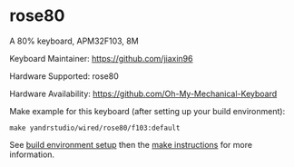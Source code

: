 rose80
===

A 80% keyboard, APM32F103, 8M

Keyboard Maintainer: https://github.com/jiaxin96

Hardware Supported: rose80

Hardware Availability: https://github.com/Oh-My-Mechanical-Keyboard 

Make example for this keyboard (after setting up your build environment):

    make yandrstudio/wired/rose80/f103:default

See [build environment setup](https://docs.qmk.fm/#/getting_started_build_tools) then the [make instructions](https://docs.qmk.fm/#/getting_started_make_guide) for more information.
